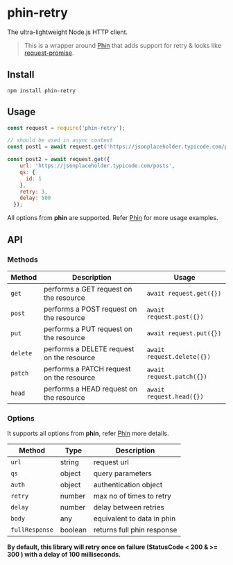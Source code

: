 # phin-retry

The ultra-lightweight Node.js HTTP client.

> This is a wrapper around [Phin](https://github.com/ethanent/phin) that adds support for retry & looks like [request-promise](https://github.com/request/request-promise).

## Install

```shell
npm install phin-retry
```

## Usage

```javascript
const request = require('phin-retry');

// should be used in async context
const post1 = await request.get('https://jsonplaceholder.typicode.com/posts/1');

const post2 = await request.get({
    url: 'https://jsonplaceholder.typicode.com/posts',
    qs: {
      id: 1
    },
    retry: 3,
    delay: 500
  });
```

All options from **phin** are supported. Refer [Phin](https://www.npmjs.com/package/phin) for more usage examples.

## API

### Methods

| Method   | Description                                | Usage                        |
| -------- | ------------------------------------------ | ---------------------------- |
| `get`    | performs a GET request on the resource     | `await request.get({})`      |
| `post`   | performs a POST request on the resource    | `await request.post({})`     |
| `put`    | performs a PUT request on the resource     | `await request.put({})`      |
| `delete` | performs a DELETE request on the resource  | `await request.delete({})`   |
| `patch`  | performs a PATCH request on the resource   | `await request.patch({})`    |
| `head`   | performs a HEAD request on the resource    | `await request.head({})`     |

### Options

It supports all options from **phin**, refer [Phin](https://www.npmjs.com/package/phin) more details.

| Method           | Type     | Description                 |
| ---------------- | -------- | --------------------------- |
| `url`            | string   | request url                 |
| `qs`             | object   | query parameters            |
| `auth`           | object   | authentication object       |
| `retry`          | number   | max no of times to retry    |
| `delay`          | number   | delay between retries       |
| `body`           | any      | equivalent to data in phin  |
| `fullResponse`   | boolean  | returns full phin response  |

**By default, this library will retry once on failure (StatusCode < 200 & >= 300 ) with a delay of 100 milliseconds.**